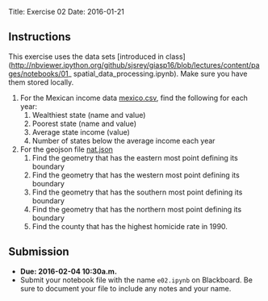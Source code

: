 Title: Exercise 02
Date: 2016-01-21


## Instructions

This exercise uses the data sets [introduced in class](http://nbviewer.ipython.org/github/sjsrey/giasp16/blob/lectures/content/pages/notebooks/01_    spatial_data_processing.ipynb). Make sure you have them stored locally.

1. For the Mexican income data [mexico.csv]({filename}/data/mexico.csv), find the following for each year:
	1. Wealthiest state (name and value)
	2. Poorest state (name and value)
	3. Average state income (value)
	3. Number of states below the average income each year
2. For the geojson file [nat.json]({filename}/data/nat.json)
	1. Find the geometry that has the eastern most point defining its boundary
	2. Find the geometry that has the western most point defining its boundary
	2. Find the geometry that has the southern most point defining its boundary
	2. Find the geometry that has the northern most point defining its boundary
	3. Find the county that has the highest homicide rate in 1990.



## Submission

- **Due: 2016-02-04 10:30a.m.**
- Submit your notebook file with the name `e02.ipynb` on Blackboard. Be sure to document your file to include any notes and your name.

[Python-Lectures]: https://github.com/rajathkumarmp/Python-Lectures
